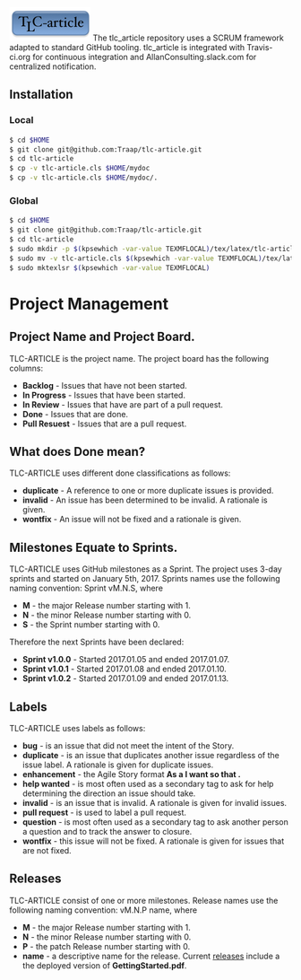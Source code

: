 ![](data/logo.png)
The tlc_article repository uses a SCRUM framework adapted
to standard GitHub tooling.  tlc_article is integrated with Travis-ci.org for
continuous integration and AllanConsulting.slack.com for centralized
notification.

## Installation
### Local
```bash
$ cd $HOME
$ git clone git@github.com:Traap/tlc-article.git
$ cd tlc-article
$ cp -v tlc-article.cls $HOME/mydoc
$ cp -v tlc-article.cls $HOME/mydoc/.
```

### Global 
```bash
$ cd $HOME
$ git clone git@github.com:Traap/tlc-article.git
$ cd tlc-article
$ sudo mkdir -p $(kpsewhich -var-value TEXMFLOCAL)/tex/latex/tlc-article
$ sudo mv -v tlc-article.cls $(kpsewhich -var-value TEXMFLOCAL)/tex/latex/tlcarticle/.
$ sudo mktexlsr $(kpsewhich -var-value TEXMFLOCAL)
```
# Project Management
## Project Name and Project Board.
TLC-ARTICLE is the project name.  The project board has the following columns:
* **Backlog** - Issues that have not been started.
* **In Progress** - Issues that have been started.
* **In Review** - Issues that have are part of a pull request.
* **Done** - Issues that are done.
* **Pull Resuest** - Issues that are a pull request.

## What does Done mean?
TLC-ARTICLE uses different done classifications as follows:
* **duplicate** - A reference to one or more duplicate issues is provided.
* **invalid** - An issue has been determined to be invalid.  A rationale is given.
* **wontfix** - An issue will not be fixed and a rationale is given.

## Milestones Equate to Sprints.
TLC-ARTICLE uses GitHub milestones as a Sprint.  The project uses 3-day sprints
and started on January 5th, 2017.  Sprints names use the following naming
convention: Sprint vM.N.S, where
* **M** - the major Release number starting with 1.
* **N** - the minor Release number starting with 0.
* **S** - the Sprint number starting with 0.

Therefore the next Sprints have been declared:
* **Sprint v1.0.0** - Started 2017.01.05 and ended 2017.01.07.
* **Sprint v1.0.1** - Started 2017.01.08 and ended 2017.01.10.
* **Sprint v1.0.2** - Started 2017.01.09 and ended 2017.01.13.

## Labels
TLC-ARTICLE uses labels as follows:
* **bug** - is an issue that did not meet the intent of the Story.
* **duplicate** - is an issue that duplicates another issue regardless of the
  issue label.  A rationale is given for duplicate issues.
* **enhancement** - the Agile Story format **As a <type of user> I want <some
  goal> so that <some reason>.**
* **help wanted** - is most often used as a secondary tag to ask for help
  determining the direction an issue should take.
* **invalid** - is an issue that is invalid.  A rationale is given for invalid
  issues.
* **pull request** - is used to label a pull request.
* **question** - is most often used as a secondary tag to ask another person
  a question and to track the answer to closure. 
* **wontfix** - this issue will not be fixed.  A rationale is given for issues
  that are not fixed.

## Releases
TLC-ARTICLE consist of one or more milestones.  Release names use the following
naming convention: vM.N.P name, where
* **M** - the major Release number starting with 1.
* **N** - the minor Release number starting with 0.
* **P** - the patch Release number starting with 0.
* **name** - a descriptive name for the release.
Current [releases](https://github.com/Traap/tlc-article/releases) include
a the deployed version of **GettingStarted.pdf**.
